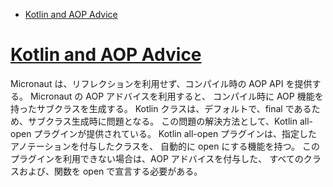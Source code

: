 <!-- toc -->
- [Kotlin and AOP Advice](https://docs.micronaut.io/latest/guide/index.html#openandaop)

# [Kotlin and AOP Advice](https://docs.micronaut.io/latest/guide/index.html#openandaop)
Micronaut は、リフレクションを利用せず、コンパイル時の AOP API を提供する。
Micronaut の AOP アドバイスを利用すると、
コンパイル時に AOP 機能を持ったサブクラスを生成する。
Kotlin クラスは、デフォルトで、final であるため、サブクラス生成時に問題となる。
この問題の解決方法として、Kotlin all-open プラグインが提供されている。
Kotlin all-open プラグインは、指定したアノテーションを付与したクラスを、
自動的に open にする機能を持つ。
このプラグインを利用できない場合は、AOP アドバイスを付与した、
すべてのクラスおよび、関数を open で宣言する必要がある。
